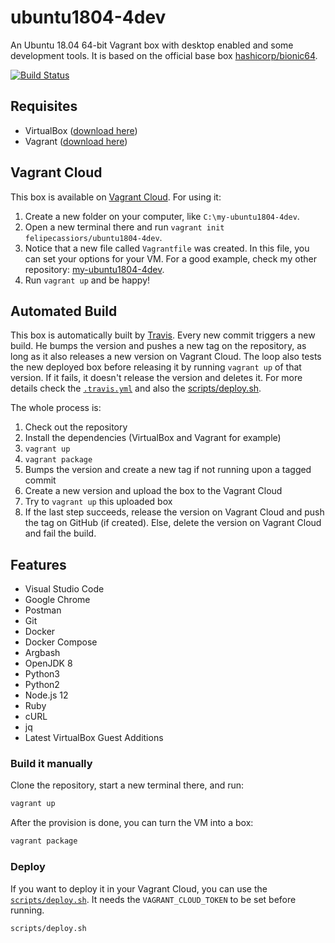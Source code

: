 # ubuntu1804-4dev

An Ubuntu 18.04 64-bit Vagrant box with desktop enabled and some development tools. It is based on the official base box [hashicorp/bionic64](https://app.vagrantup.com/hashicorp/boxes/bionic64).

[![Build Status](https://travis-ci.com/felipecassiors/ubuntu1804-4dev.svg?branch=master)](https://travis-ci.com/felipecassiors/ubuntu1804-4dev)

## Requisites

- VirtualBox ([download here](https://www.virtualbox.org/wiki/Downloads))
- Vagrant ([download here](https://www.vagrantup.com/downloads.html))

## **Vagrant Cloud**

This box is available on [Vagrant Cloud](https://app.vagrantup.com/felipecassiors/boxes/ubuntu1804-4dev). For using it:

1. Create a new folder on your computer, like `C:\my-ubuntu1804-4dev`.
2. Open a new terminal there and run `vagrant init felipecassiors/ubuntu1804-4dev`.
3. Notice that a new file called `Vagrantfile` was created. In this file, you can set your options for your VM. For a good example, check my other repository: [my-ubuntu1804-4dev](https://github.com/felipecassiors/my-ubuntu1804-4dev).
4. Run `vagrant up` and be happy!

## **Automated Build**

This box is automatically built by [Travis](https://travis-ci.com/felipecassiors/ubuntu1804-4dev). Every new commit triggers a new build. He bumps the version and pushes a new tag on the repository, as long as it also releases a new version on Vagrant Cloud. The loop also tests the new deployed box before releasing it by running `vagrant up` of that version. If it fails, it doesn't release the version and deletes it. For more details check the [`.travis.yml`](.travis.yml) and also the [scripts/deploy.sh](scripts/deploy.sh).

The whole process is:

1. Check out the repository
2. Install the dependencies (VirtualBox and Vagrant for example)
3. `vagrant up`
4. `vagrant package`
5. Bumps the version and create a new tag if not running upon a tagged commit
6. Create a new version and upload the box to the Vagrant Cloud
7. Try to `vagrant up` this uploaded box
8. If the last step succeeds, release the version on Vagrant Cloud and push the tag on GitHub (if created). Else, delete the version on Vagrant Cloud and fail the build.

## **Features**

- Visual Studio Code
- Google Chrome
- Postman
- Git
- Docker
- Docker Compose
- Argbash
- OpenJDK 8
- Python3
- Python2
- Node.js 12
- Ruby
- cURL
- jq
- Latest VirtualBox Guest Additions

### Build it manually

Clone the repository, start a new terminal there, and run:

``` bash
vagrant up
```

After the provision is done, you can turn the VM into a box:

``` bash
vagrant package
```

### Deploy

If you want to deploy it in your Vagrant Cloud, you can use the [`scripts/deploy.sh`](scripts/deploy.sh). It needs the `VAGRANT_CLOUD_TOKEN` to be set before running.

``` bash
scripts/deploy.sh
```

